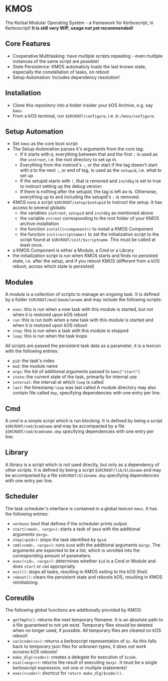# KMOS
The Kerbal Modular Operating System - a framework for Kerboscript, in Kerboscript!
**It is still very WIP, usage not yet recommended!**

## Core Features
- Cooperative Multitasking: have multiple scripts repeating - even multiple instances of the same script are possible!
- State Persistence: KMOS automaticly loads the last known state, especially the constellation of tasks, on reboot
- Setup Automation: Includes dependency resolution!

## Installation
- Clone this repository into a folder insider your kOS Archive, e.g. say `kmos`.
- From a kOS terminal, run `$SRCROOT/configure`, i.e. `0:/kmos/configure`.

## Setup Automation
- Set `kmos` as the core boot script
- The Setup-Automation parses it's arguments from the core tag:
  - If it starts with `@`, everything between that and the first `:` is used as the `instroot`, i.e. the root directory to set up in.
  - Everything from the instroot's `:`, or the start if the tag doesn't start with `@` to the next `:`, or end of tag, is used as the `setupid`, i.e. what to set up
  - If the setupid starts with `!`, that is removed and `instdbg` is set to true to instruct setting up the debug version
  - If there is nothing after the setupid, the tag is left as-is. Otherwise, everything up to and including the setupid's `:` is removed.
- KMOS runs a script `$SRCROOT/setup/$setupid` to instruct the setup. It has access to several globals:
  - the variables `instroot`, `setupid` and `instdbg` as mentioned above
  - the variable `srcroot` corresponding to the root folder of your KMOS archive installation
  - the function `install(<component>)` to install a KMOS Component
  - the function `init(<scriptname>)` to set the initialization script to the script found at `$SRCROOT/init/$scriptname`. This must be called at least once.
- a KMOS Component is either a Module, a Cmd or a Library
- the initialization script is run when KMOS starts and finds no persisted state, i.e. after the setup, and if you reboot KMOS (different from a kOS reboot, across which state is persisted)
  
## Modules
A module is a collection of scripts to manage an ongoing task. It is defined by a folder `$SRCROOT/mod/$modulename` and may include the following scripts:
 - `exec`: this is run when a new task with this module is started, but not when it is restored upon kOS reboot
 - `run`: this is run both when a new task with this module is started and when it is restored upon kOS reboot
 - `stop`: this is run when a task with this module is stopped
 - `loop`: this is run when the task loops

All scripts are passed the persistent task data as a parameter, it is a lexicon with the following entries:
 - `pid`: the task's index
 - `mod`: the module name
 - `args`: the list of additional arguments passed to `kmos["start"]`
 - `state`: the current state of the task, primarily for internal use
 - `interval`: the interval at which `loop` is called
 - `last`: the timestamp `loop` was last called
A module directory may also contain file called `dep`, specifying dependencies with one entry per line.

## Cmd
A cmd is a simple script which is run blocking. It is defined by being a script `$SRCROOT/cmd/$cmdname` and may be accompanied by a file `$SRCROOT/cmd/$cmdname.dep` specifying dependencies with one entry per line.

## Library
A library is a script which is not used directly, but only as a dependency of other scripts. It is defined by being a script `$SRCROOT/lib/$libname` and may be accompanied by a file `$SRCROOT/$libname.dep` specifying dependencies with one entry per line.

## Scheduler
The task scheduler's interface is contained in a global lexicon `kmos`. It has the following entries:
- `verbose`: bool that defines if the scheduler prints output.
- `start(<mod>, <args>)`: starts a task of `$mod` with the additional arguments `$args`.
- `stop(<pid>)`: stops the task identified by `$pid`.
- `cmd(<cmd>, <args>)`: runs `$cmd` with the additional arguments `$args`. The arguments are expected to be a list, which is unrolled into the corresponding amount of parameters.
- `exec(<id>, <args>)`: determines whether `$id` is a Cmd or Module and does `start` or `cmd` appropriatly.
- `exit()`: stops all tasks, resulting in KMOS exiting to the kOS Shell.
- `reboot()`: clears the persistent state and reboots kOS, resulting in KMOS reinitializing.

## Coreutils
The following global functions are additionally provided by KMOS:
- `getTmpFn()`: returns the next temporary filename. It is an absolute path to a file guaranteed to not yet exist. Temporary files should be deleted when no longer used, if possible. All temporary files are cleared on kOS reboot!
- `var2code(<x>)`: returns a kerboscript representation of `$x`. As this falls back to temporary json files for unknown types, it *does not work acroess kOS reboots!*
- `make_dlg(<code>)`: creates a delegate for execution of `$code`.
- `eval(<expr>)`: returns the result of executing `$expr`. It must be a single kerboscript expression, not one or multiple statements!
- `exec(<code>)`: shortcut for `return make_dlg($code)().`
